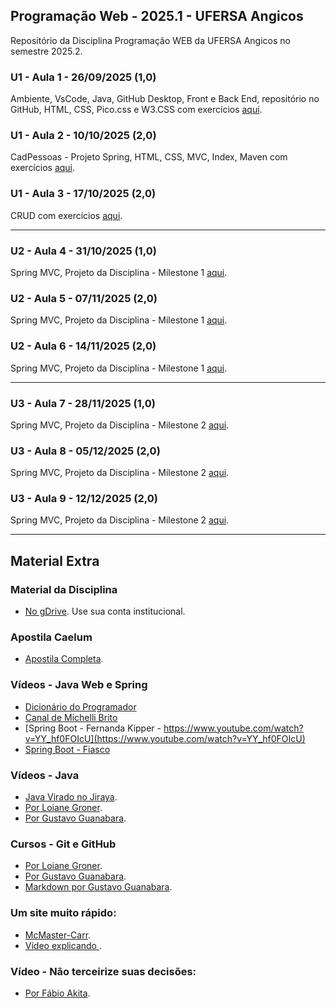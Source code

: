 ## Programação Web - 2025.1 - UFERSA Angicos
Repositório da Disciplina Programação WEB da UFERSA Angicos no semestre 2025.2.

### U1 - Aula 1 - 26/09/2025 (1,0)
Ambiente, VsCode, Java, GitHub Desktop, Front e Back End, repositório no GitHub, HTML, CSS, Pico.css e W3.CSS com exercícios [aqui](unidade1/aula1.md).

### U1 - Aula 2 - 10/10/2025 (2,0)
CadPessoas - Projeto Spring, HTML, CSS, MVC, Index, Maven com exercícios [aqui](unidade1/aulaX.md).

### U1 - Aula 3 - 17/10/2025 (2,0)
CRUD com exercícios [aqui](unidade1/aulaX.md).

---

### U2 - Aula 4 - 31/10/2025 (1,0)
Spring MVC, Projeto da Disciplina - Milestone 1 [aqui](unidade2/aulaX.md).

### U2 - Aula 5 - 07/11/2025 (2,0)
Spring MVC, Projeto da Disciplina - Milestone 1 [aqui](unidade2/aulaX.md).

### U2 - Aula 6 - 14/11/2025 (2,0)
Spring MVC, Projeto da Disciplina - Milestone 1 [aqui](unidade2/aulaX.md).

---

### U3 - Aula 7 - 28/11/2025 (1,0)
Spring MVC, Projeto da Disciplina - Milestone 2 [aqui](unidade3/aulaX.md).

### U3 - Aula 8 - 05/12/2025 (2,0)
Spring MVC, Projeto da Disciplina - Milestone 2 [aqui](unidade3/aulaX.md).

### U3 - Aula 9 - 12/12/2025 (2,0)
Spring MVC, Projeto da Disciplina - Milestone 2 [aqui](unidade3/aulaX.md).

---

## Material Extra 

### Material da Disciplina 
- [No gDrive](https://drive.google.com/open?id=16I2WfDFZMKDNZGPu1Wq2rl1uceQUZjr6). Use sua conta institucional. 

### Apostila Caelum 
- [Apostila Completa](https://www.alura.com.br/apostila-java-web). 

### Vídeos - Java Web e Spring 
- [Dicionário do Programador](https://www.youtube.com/watch?v=j_F0cz0em04) 
- [Canal de Michelli Brito](https://www.youtube.com/@MichelliBrito) 
- [Spring Boot - Fernanda Kipper - https://www.youtube.com/watch?v=YY_hf0FOIcU](https://www.youtube.com/watch?v=YY_hf0FOIcU) 
- [Spring Boot - Fiasco](https://www.youtube.com/watch?v=n8_qrrc8WN4) 

### Vídeos - Java 
- [Java Virado no Jiraya](https://www.youtube.com/playlist?list=PL62G310vn6nFIsOCC0H-C2infYgwm8SWW). 
- [Por Loiane Groner](https://www.youtube.com/playlist?list=PLGxZ4Rq3BOBq0KXHsp5J3PxyFaBIXVs3r). 
- [Por Gustavo Guanabara](https://www.youtube.com/playlist?list=PLHz_AreHm4dkqe2aR0tQK74m8SFe-aGsY). 

### Cursos - Git e GitHub 
- [Por Loiane Groner](https://www.youtube.com/watch?v=UMhskLXJuq4). 
- [Por Gustavo Guanabara](https://www.youtube.com/watch?v=xEKo29OWILE&list=PLHz_AreHm4dm7ZULPAmadvNhH6vk9oNZA). 
- [Markdown por Gustavo Guanabara](/git_github_gguanabara). 

### Um site muito rápido:
- [McMaster-Carr](https://www.mcmaster.com/).
- [Vídeo explicando ](https://www.youtube.com/watch?v=-Ln-8QM8KhQ).

### Vídeo - Não terceirize suas decisões:
- [Por Fábio Akita](https://www.youtube.com/watch?v=D3L8IOncLkg).
